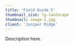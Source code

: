 ```yaml
---
title: 'Field Guide 5'
thumbnail_size: lg-landscape
thumbnail: image-1.jpg
client: 'Juniper Ridge'
---
```


Description here.